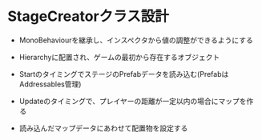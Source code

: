 # StageCreatorクラス設計

- MonoBehaviourを継承し、インスペクタから値の調整ができるようにする
- Hierarchyに配置され、ゲームの最初から存在するオブジェクト

- StartのタイミングでステージのPrefabデータを読み込む(PrefabはAddressables管理)
- Updateのタイミングで、プレイヤーの距離が一定以内の場合にマップを作る
- 読み込んだマップデータにあわせて配置物を設定する
